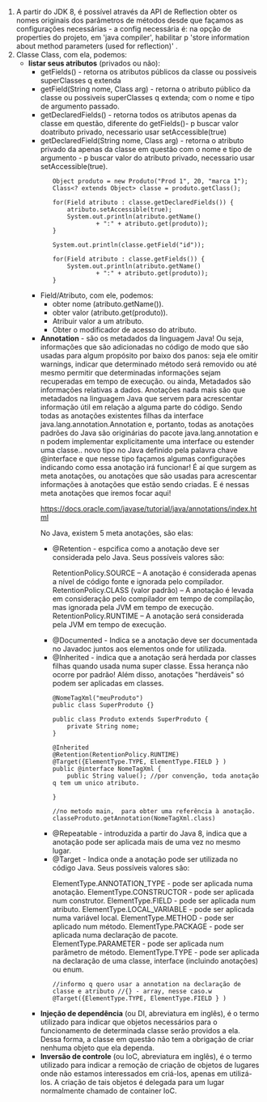 <ol>
<li>
A partir do JDK 8, é possível através da API de Reflection obter os nomes originais dos parâmetros de métodos desde que façamos as configurações necessárias - a config necessária é: na opção de properties do projeto, em 'java compiler', habilitar p 'store information about method parameters (used for reflection)' .
</li>
<li>Classe Class, com ela, podemos:

<ul>
<li><b>listar seus atributos</b> (privados ou não):

<ul>
<li>getFields() - retorna os atributos públicos da classe ou possiveis superClasses q extenda
</li>
<li>getField(String nome, Class arg) - retorna o atributo público da classe ou possiveis superClasses q extenda; com o nome e tipo de argumento passado.
</li>
<li>getDeclaredFields() - retorna todos os atributos apenas da classe em questão, diferente do getFields()- p buscar valor doatributo privado, necessario usar setAccessible(true)
</li>
<li>getDeclaredField(String nome, Class arg) - retorna o atributo privado da apenas da classe em questão com o nome e tipo de argumento - p buscar valor do atributo privado, necessario usar setAccessible(true).
</li>
<ul>

```
Object produto = new Produto("Prod 1", 20, "marca 1");
Class<? extends Object> classe = produto.getClass();

for(Field atributo : classe.getDeclaredFields()) {
	atributo.setAccessible(true);
	System.out.println(atributo.getName() 
			+ ":" + atributo.get(produto));
}

System.out.println(classe.getField("id"));

for(Field atributo : classe.getFields()) {			
	System.out.println(atributo.getName() 
			+ ":" + atributo.get(produto));
}
```
</li>
</ul>

</li>
<li>Field/Atributo, com ele, podemos:
<ul>
<li>obter nome (atributo.getName()).</li>
<li>obter valor (atributo.get(produto)).</li>
<li>Atribuir valor a um atributo.</li>
<li>Obter o modificador de acesso do atributo.</li>
</ul>
</li>
<li><b>Annotation</b> - são os metadados da linguagem Java! Ou seja, informações que são adicionadas no código de modo que são usadas para algum propósito por baixo dos panos: seja ele omitir warnings, indicar que determinado método será removido ou até mesmo permitir que determinadas informações sejam recuperadas em tempo de execução. ou ainda, Metadados são informações relativas a dados. Anotações nada mais são que metadados na linguagem Java que servem para acrescentar informação útil em relação a alguma parte do código. Sendo todas as anotações existentes filhas da interface java.lang.annotation.Annotation e, portanto, todas as anotações padrões do Java são originárias do pacote java.lang.annotation e n podem implementar explicitamente uma interface ou estender uma classe.. novo tipo no Java definido pela palavra chave @interface e que nesse tipo façamos algumas configurações indicando como essa anotação irá funcionar! É aí que surgem as meta anotações, ou anotações que são usadas para acrescentar informações à anotações que estão sendo criadas. E é nessas meta anotações que iremos focar aqui!

https://docs.oracle.com/javase/tutorial/java/annotations/index.html

No Java, existem 5 meta anotações, são elas:

<ul>
<li>@Retention - espcifica como a anotação deve ser considerada pelo Java. Seus possíveis valores são:

RetentionPolicy.SOURCE – A anotação é considerada apenas a nível de código fonte e ignorada pelo compilador.
RetentionPolicy.CLASS (valor padrão) – A anotação é levada em consideração pelo compilador em tempo de compilação, mas ignorada pela JVM em tempo de execução.
RetentionPolicy.RUNTIME – A anotação será considerada pela JVM em tempo de execução.</li>
<li>@Documented - Indica se a anotação deve ser documentada no Javadoc juntos aos elementos onde for utilizada.
</li>
<li>@Inherited - indica que a anotação será herdada por classes filhas quando usada numa super classe. Essa herança não ocorre por padrão! Além disso, anotações "herdáveis" só podem ser aplicadas em classes.

```
@NomeTagXml("meuProduto")
public class SuperProduto {}

public class Produto extends SuperProduto {
    private String nome;
}

@Inherited
@Retention(RetentionPolicy.RUNTIME)
@Target({ElementType.TYPE, ElementType.FIELD } )
public @interface NomeTagXml {	
	public String value(); //por convenção, toda anotação q tem um unico atributo.	

}

//no metodo main,  para obter uma referência à anotação.
classeProduto.getAnnotation(NomeTagXml.class)
```
</li>
<li>@Repeatable - introduzida a partir do Java 8, indica que a anotação pode ser aplicada mais de uma vez no mesmo lugar.
</li>
<li>@Target - Indica onde a anotação pode ser utilizada no código Java. Seus possíveis valores são:

ElementType.ANNOTATION_TYPE - pode ser aplicada numa anotação.
ElementType.CONSTRUCTOR - pode ser aplicada num construtor.
ElementType.FIELD - pode ser aplicada num atributo.
ElementType.LOCAL_VARIABLE - pode ser aplicada numa variável local.
ElementType.METHOD - pode ser aplicado num método.
ElementType.PACKAGE - pode ser aplicada numa declaração de pacote.
ElementType.PARAMETER - pode ser aplicada num parâmetro de método.
ElementType.TYPE - pode ser aplicada na declaração de uma classe, interface (incluindo anotações) ou enum.

```
//informo q quero usar a annotation na declaração de classe e atributo //{} - array, nesse caso.w
@Target({ElementType.TYPE, ElementType.FIELD } )
```
</li>
</ul>
</li>


<li><b>Injeção de dependência</b> (ou DI, abreviatura em inglês), é o termo utilizado para indicar que objetos necessários para o funcionamento de determinada classe serão providos a ela. Dessa forma, a classe em questão não tem a obrigação de criar nenhuma objeto que ela dependa.

</li>

<li><b>Inversão de controle</b> (ou IoC, abreviatura em inglês), é o termo utilizado para indicar a remoção de criação de objetos de lugares onde não estamos interessados em criá-los, apenas em utilizá-los. A criação de tais objetos é delegada para um lugar normalmente chamado de container IoC.
</li>
</ol>
